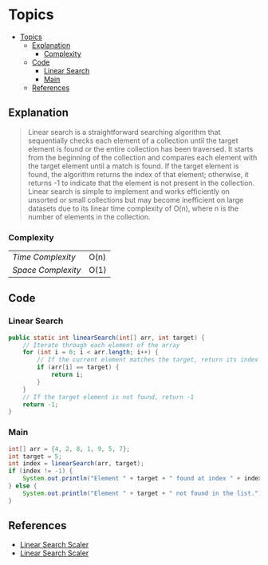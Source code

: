 
# Topics
- [Topics](#Topics)
  - [Explanation](#Explanation)
    - [Complexity](#Complexity) 
  - [Code](#Code)
    - [Linear Search](#Linear-Search)
    - [Main](#Main)  
  - [References](#references)


## Explanation
> Linear search is a straightforward searching algorithm that sequentially checks each element of a collection until the target element is found or the entire collection has been traversed. It starts from the beginning of the collection and compares each element with the target element until a match is found. If the target element is found, the algorithm returns the index of that element; otherwise, it returns -1 to indicate that the element is not present in the collection. Linear search is simple to implement and works efficiently on unsorted or small collections but may become inefficient on large datasets due to its linear time complexity of O(n), where n is the number of elements in the collection.

### Complexity
<table>
  <tr>
    <td><I>Time Complexity<I></td> 
    <td>O(n)</td>  
  </tr>
  <tr>
    <td><I>Space Complexity<I></td>
    <td>O(1)</td>
  </tr>  
</table>

## Code
### Linear Search
```Java
public static int linearSearch(int[] arr, int target) {
    // Iterate through each element of the array
    for (int i = 0; i < arr.length; i++) {
        // If the current element matches the target, return its index
        if (arr[i] == target) {
            return i;
        }
    }
    // If the target element is not found, return -1
    return -1;
}
```

### Main
```Java
int[] arr = {4, 2, 8, 1, 9, 5, 7};
int target = 5;
int index = linearSearch(arr, target);
if (index != -1) {
    System.out.println("Element " + target + " found at index " + index + ".");
} else {
    System.out.println("Element " + target + " not found in the list.");
}
```

## References
* [Linear Search Scaler](https://www.scaler.com/topics/data-structures/linear-search-algorithm/)
* [Linear Search Scaler](https://www.scaler.com/topics/linear-search-in-java/)
